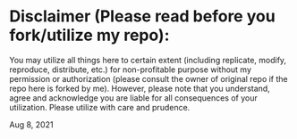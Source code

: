 # Disclaimer (Please read before you fork/utilize my repo):
You may utilize all things here to certain extent (including replicate, modify, reproduce, distribute, etc.) for non-profitable purpose without my permission or authorization (please consult the owner of original repo if the repo here is forked by me). However, please note that you understand, agree and acknowledge you are liable for all consequences of your utilization. Please utilize with care and prudence.

Aug 8, 2021
